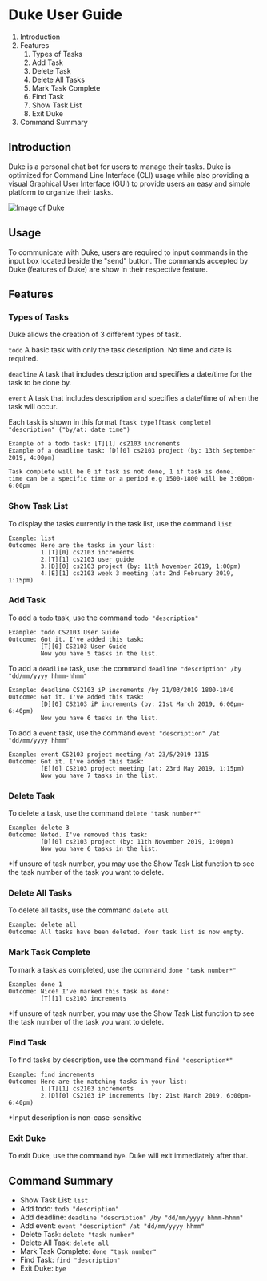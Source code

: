 # Duke User Guide

1. Introduction
1. Features
    1. Types of Tasks
    1. Add Task
    1. Delete Task
    1. Delete All Tasks
    1. Mark Task Complete
    1. Find Task
    1. Show Task List
    1. Exit Duke
1. Command Summary    

## Introduction
Duke is a personal chat bot for users to manage their tasks. Duke is optimized for Command Line Interface (CLI) usage while also providing a visual Graphical User Interface (GUI) to provide users an easy and simple platform to organize their tasks.

![Image of Duke](https://github.com/choonx99/duke/tree/master/docs/Ui.png)

## Usage
To communicate with Duke, users are required to input commands in the input box located beside the "send" button. The commands accepted by Duke (features of Duke) are show in their respective feature.

## Features
### Types of Tasks
Duke allows the creation of 3 different types of task.

`todo` A basic task with only the task description. No time and date is required.

`deadline` A task that includes description and specifies a date/time for the task to be done by.

`event` A task that includes description and specifies a date/time of when the task will occur.

Each task is shown in this format `[task type][task complete] "description" ("by/at: date time")`

    Example of a todo task: [T][1] cs2103 increments
    Example of a deadline task: [D][0] cs2103 project (by: 13th September 2019, 4:00pm)
    
    Task complete will be 0 if task is not done, 1 if task is done.
    time can be a specific time or a period e.g 1500-1800 will be 3:00pm-6:00pm

### Show Task List
To display the tasks currently in the task list, use the command `list`

    Example: list
    Outcome: Here are the tasks in your list:
             1.[T][0] cs2103 increments
             2.[T][1] cs2103 user guide
             3.[D][0] cs2103 project (by: 11th November 2019, 1:00pm)
             4.[E][1] cs2103 week 3 meeting (at: 2nd February 2019, 1:15pm)

### Add Task
To add a `todo` task, use the command `todo "description"`

    Example: todo CS2103 User Guide
    Outcome: Got it. I've added this task:
             [T][0] CS2103 User Guide
             Now you have 5 tasks in the list.
    
To add a `deadline` task, use the command `deadline "description" /by "dd/mm/yyyy hhmm-hhmm"`

    Example: deadline CS2103 iP increments /by 21/03/2019 1800-1840
    Outcome: Got it. I've added this task:
             [D][0] CS2103 iP increments (by: 21st March 2019, 6:00pm-6:40pm)
             Now you have 6 tasks in the list.

To add a `event` task, use the command `event "description" /at "dd/mm/yyyy hhmm"`
    
    Example: event CS2103 project meeting /at 23/5/2019 1315
    Outcome: Got it. I've added this task:
             [E][0] CS2103 project meeting (at: 23rd May 2019, 1:15pm)
             Now you have 7 tasks in the list.

### Delete Task
To delete a task, use the command `delete "task number*"`

    Example: delete 3
    Outcome: Noted. I've removed this task:
             [D][0] cs2103 project (by: 11th November 2019, 1:00pm)
             Now you have 6 tasks in the list.
          
 *If unsure of task number, you may use the Show Task List function to see the task number of the task you want to delete.
 
### Delete All Tasks
To delete all tasks, use the command `delete all`

    Example: delete all
    Outcome: All tasks have been deleted. Your task list is now empty.

### Mark Task Complete
To mark a task as completed, use the command `done "task number*"`

    Example: done 1
    Outcome: Nice! I've marked this task as done:
             [T][1] cs2103 increments
    
*If unsure of task number, you may use the Show Task List function to see the task number of the task you want to delete.

### Find Task
To find tasks by description, use the command `find "description*"`

    Example: find increments
    Outcome: Here are the matching tasks in your list:
             1.[T][1] cs2103 increments
             2.[D][0] CS2103 iP increments (by: 21st March 2019, 6:00pm-6:40pm)
    
*Input description is non-case-sensitive

### Exit Duke
To exit Duke, use the command `bye`.
Duke will exit immediately after that.

## Command Summary
* Show Task List: `list`
* Add todo: `todo "description"`
* Add deadline: `deadline "description" /by "dd/mm/yyyy hhmm-hhmm"`
* Add event: `event "description" /at "dd/mm/yyyy hhmm"`
* Delete Task: `delete "task number"`
* Delete All Task: `delete all`
* Mark Task Complete: `done "task number"`
* Find Task: `find "description"`
* Exit Duke: `bye`

